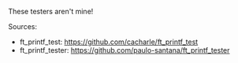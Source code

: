 These testers aren't mine!

Sources:
* ft_printf_test: https://github.com/cacharle/ft_printf_test
* ft_printf_tester: https://github.com/paulo-santana/ft_printf_tester
